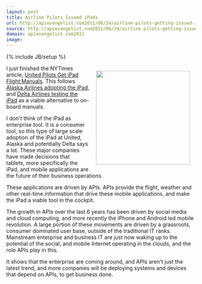 ```yaml
---
layout: post
title: Airline Pilots Issued iPads
url: http://apievangelist.com2011/08/24/airline-pilots-getting-issued-ipads/
source: http://apievangelist.com2011/08/24/airline-pilots-getting-issued-ipads/
domain: apievangelist.com2011
image: 
---
```

{% include JB/setup %}
<img style="padding: 15px;" src="http://kinlane-productions.s3.amazonaws.com/api-evangelist/ipad-in-the-cockpit.jpg" alt="" width="250" align="right" />I just finished the NYTimes article, <a title="United Pilots Get iPad Flight Manuals" href="http://bits.blogs.nytimes.com/2011/08/23/united-airlines-to-give-all-pilots-ipad-flight-manuals/">United Pilots Get iPad Flight Manuals</a>. This follows <a title="Alaska Airlines adopting the iPad" href="http://www.pcworld.com/article/228924/ipad_enters_the_cockpit_on_alaska_air.html">Alaska Airlines adopting the iPad</a>, and <a title="Delta Airlines testing the iPad" href="http://www.appleinsider.com/articles/11/08/17/delta_airlines_now_testing_apple_ipad_as_electronic_flight_bag.html">Delta Airlines testing the iPad</a> as a viable alternative to on-board manuals.<p></p>
I don't think of the iPad as enterprise tool. It is a consumer tool, so this type of large scale adoption of the iPad at United, Alaska and potentially Delta says a lot. These major companies have made decisions that tablets, more specifically the iPad, and mobile applications are the future of their business operations.<p></p>
These applications are driven by APIs. APIs provide the flight, weather and other real-time information that drive these mobile applications, and make the iPad a viable tool in the cockpit.<p></p>
The growth in APIs over the last 6 years has been driven by social media and cloud computing, and more recently the iPhone and Android led mobile revolution. A large portion of these movements are driven by a grassroots, consumer dominated user base, outside of the traditional IT ranks. Mainstream enterprise and business IT are just now waking up to the potential of the social, and mobile Internet operating in the clouds, and the role APIs play in this.<p></p>
It shows that the enterprise are coming around, and APIs aren't just the latest trend, and more companies will be deploying systems and devices that depend on APIs, to get business done.

